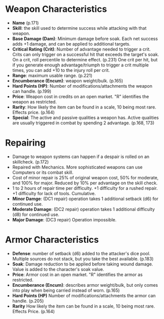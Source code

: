 # Weapon Characteristics
- <b>Name</b> (p.171)
- <b>Skill</b>: the skill used to determine success while attacking with that weapon.
- <b>Base Damage (Dam)</b>: Minimum damage before soak. Each net success adds +1 damage, and can be applied to additional targets.
- <b>Critical Rating (Crit)</b>: Number of advantage needed to trigger a crit. Crits can only trigger on a successful hit that exceeds the target's soak. On a crit, roll percentile to determine effect. (p.231) One crit per hit, but if you generate enough advantage/triumph to trigger a crit multiple times, you can add +10 to the injury roll per crit.
- <b>Range</b>: maximum usable range. (p.221)
- <b>Encumberance (Encum)</b>: weapon weight/bulk. (p.165)
- <b>Hard Points (HP)</b>: Number of modifications/attachments the weapon can handle. (p.199)
- <b>Price</b>: Weapon cost in credits on an open market. "R" identifies the weapon as restricted.
- <b>Rarity</b>: How likely the item can be found in a scale, 10 being most rare. Effects price. (p.164)
- <b>Special</b>: The active and passive qualities a weapon has. Active qualities are usually triggered in combat by spending 2 advantage. (p.168, 173)

# Repairing
- Damage to weapon systems can happen if a despair is rolled on an skillcheck. (p.172)
- Repaired with Mechanics. More sophisticated weapons can use Computers or its combat skill.
- Cost of minor repair is 25% of original weapon cost, 50% for moderate, and 100% for major. Reduced by 10% per advantage on the skill check.
- 1 to 2 hours of repair time per difficulty. +1 difficulty for a rushed repair. +1 difficulty for lack of tools. Cumulative.
- <b>Minor Damge</b>: (DC1 repair) operation takes 1 additional setback (d6) for continued use.
- <b>Moderate Damage</b>: (DC2 repair) operation takes 1 additional difficulty (d8) for continued use.
- <b>Major Damage</b>: (DC3 repair) Operation impossible.

# Armor Characteristics
- <b>Defense</b>: number of setback (d6) added to the attacker's dice pool. Multiple sources do not stack, but you take the best available. (p.183)
- <b>Soak</b>: Damage reduction to be applied before taking wound damage. Value is added to the character's soak value. 
- <b>Price</b>: Armor cost in an open market. "R" identifies the armor as restricted.
- <b>Encumberance (Encum)</b>: describes armor weight/bulk, but only comes into play when being carried instead of worn. (p.165)
- <b>Hard Points (HP)</b> Number of modifications/attachments the armor can handle. (p.205)
- <b>Rarity</b> How likely the item can be found in a scale, 10 being most rare. Effects Price.  (p.164)